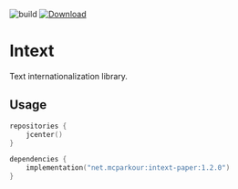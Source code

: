 ![build](https://github.com/mcparkournet/intext/workflows/build/badge.svg)
[![Download](https://api.bintray.com/packages/mcparkour/maven-public/intext-core/images/download.svg)](https://bintray.com/mcparkour/maven-public/intext-core/_latestVersion)

# Intext

Text internationalization library.

## Usage

```kotlin
repositories {
    jcenter()
}

dependencies {
    implementation("net.mcparkour:intext-paper:1.2.0")
}
```
